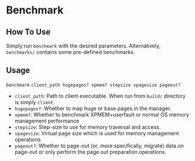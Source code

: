 # Benchmark

## How To Use

Simply run `benchmark` with the desired parameters. Alternatively, `benchmarks/` contains some pre-defined benchmarks.

## Usage

_`benchmark`_ `client_path hugepages? xpmem? stepsize vpagesize pageout?`

- `client_path`: Path to client executable. When run from `build/` directory is simply `client`.
- `hugepages?`: Whether to map huge or base pages in the manager.
- `xpmem?`: Whether to benchmark XPMEM+userfault or normal OS memory management performance
- `stepsize`: Step-size to use for memory traversal and access.
- `vpagesize`: Virtual page size which is used for memory management operations
- `pageout?`: Whether to page-out (or, more specifically, migrate) data on page-out or only perform the page out preparation operations.
